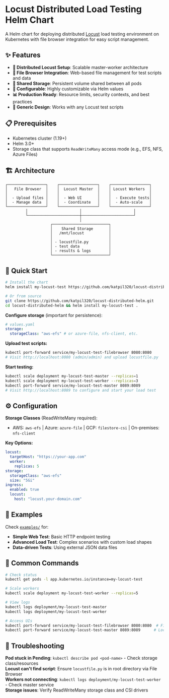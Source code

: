 # Locust Distributed Load Testing Helm Chart

A Helm chart for deploying distributed [Locust](https://locust.io/) load testing environment on Kubernetes with file browser integration for easy script management.

## ✨ Features

- **🚀 Distributed Locust Setup**: Scalable master-worker architecture
- **📁 File Browser Integration**: Web-based file management for test scripts and data
- **💾 Shared Storage**: Persistent volume shared between all pods
- **🔧 Configurable**: Highly customizable via Helm values
- **📊 Production Ready**: Resource limits, security contexts, and best practices
- **🎯 Generic Design**: Works with any Locust test scripts

## 📋 Prerequisites

- Kubernetes cluster (1.19+)
- Helm 3.0+
- Storage class that supports `ReadWriteMany` access mode (e.g., EFS, NFS, Azure Files)

## 🏗️ Architecture

```
┌─────────────────┐    ┌─────────────────┐    ┌─────────────────┐
│   File Browser  │    │  Locust Master  │    │ Locust Workers  │
│                 │    │                 │    │                 │
│  - Upload files │    │  - Web UI       │    │  - Execute tests│
│  - Manage data  │    │  - Coordinate   │    │  - Auto-scale   │
└─────────────────┘    └─────────────────┘    └─────────────────┘
         │                       │                       │
         └───────────────────────┼───────────────────────┘
                                 │
                    ┌─────────────────────────┐
                    │    Shared Storage       │
                    │   /mnt/locust           │
                    │                         │
                    │ - locustfile.py         │
                    │ - test data             │
                    │ - results & logs        │
                    └─────────────────────────┘
```

## 🚀 Quick Start

```bash
# Install the chart
helm install my-locust-test https://github.com/katpil320/locust-distributed-helm/releases/download/v0.2.0/locust-distributed-0.2.0.tgz

# Or from source
git clone https://github.com/katpil320/locust-distributed-helm.git
cd locust-distributed-helm && helm install my-locust-test .
```

**Configure storage** (important for persistence):

```yaml
# values.yaml
storage:
  storageClass: "aws-efs" # or azure-file, nfs-client, etc.
```

**Upload test scripts:**

```bash
kubectl port-forward service/my-locust-test-filebrowser 8080:8080
# Visit http://localhost:8080 (admin/admin) and upload locustfile.py
```

**Start testing:**

```bash
kubectl scale deployment my-locust-test-master --replicas=1
kubectl scale deployment my-locust-test-worker --replicas=3
kubectl port-forward service/my-locust-test-master 8089:8089
# Visit http://localhost:8089 to configure and start your load test
```

## ⚙️ Configuration

**Storage Classes** (ReadWriteMany required):

- AWS: `aws-efs` | Azure: `azure-file` | GCP: `filestore-csi` | On-premises: `nfs-client`

**Key Options:**

```yaml
locust:
  targetHost: "https://your-app.com"
  worker:
    replicas: 5
storage:
  storageClass: "aws-efs"
  size: "5Gi"
ingress:
  enabled: true
  locust:
    host: "locust.your-domain.com"
```

## 📁 Examples

Check [`examples/`](./examples/) for:

- **Simple Web Test**: Basic HTTP endpoint testing
- **Advanced Load Test**: Complex scenarios with custom load shapes
- **Data-driven Tests**: Using external JSON data files

## 🔧 Common Commands

```bash
# Check status
kubectl get pods -l app.kubernetes.io/instance=my-locust-test

# Scale workers
kubectl scale deployment my-locust-test-worker --replicas=5

# View logs
kubectl logs deployment/my-locust-test-master
kubectl logs deployment/my-locust-test-worker

# Access UIs
kubectl port-forward service/my-locust-test-filebrowser 8080:8080  # File browser
kubectl port-forward service/my-locust-test-master 8089:8089      # Locust UI
```

## 🚨 Troubleshooting

**Pod stuck in Pending**: `kubectl describe pod <pod-name>` - Check storage class/resources  
**Locust can't find script**: Ensure `locustfile.py` is in root directory via File Browser  
**Workers not connecting**: `kubectl logs deployment/my-locust-test-worker` - Check master service  
**Storage issues**: Verify ReadWriteMany storage class and CSI drivers
